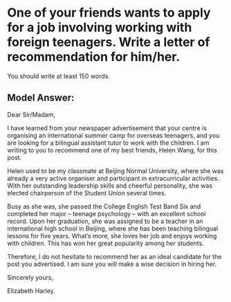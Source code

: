 # One of your friends wants to apply for a job involving working with foreign teenagers. Write a letter of recommendation for him/her.

You should write at least 150 words.


 
## Model Answer:

Dear Sir/Madam,

I have learned from your newspaper advertisement that your centre is organising an international summer camp for overseas teenagers, and you are looking for a bilingual assistant tutor to work with the children. I am writing to you to recommend one of my best friends, Helen Wang, for this post.

Helen used to be my classmate at Beijing Normal University, where she was already a very active organiser and participant in extracurricular activities. With her outstanding leadership skills and cheerful personality, she was elected chairperson of the Student Union several times.

Busy as she was, she passed the College English Test Band Six and completed her major – teenage psychology – with an excellent school record. Upon her graduation, she was assigned to be a teacher in an international high school in Beijing, where she has been teaching bilingual lessons for five years. What’s more, she loves her job and enjoys working with children. This has won her great popularity among her students.

Therefore, I do not hesitate to recommend her as an ideal candidate for the post you advertised. I am sure you will make a wise decision in hiring her.

Sincerely yours,

Elizabeth Harley.